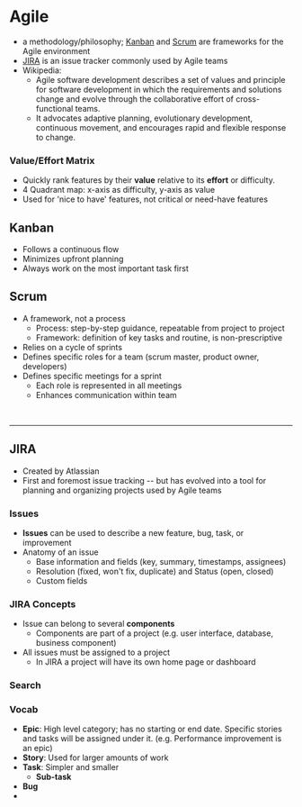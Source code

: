 # Agile

- a methodology/philosophy; [Kanban](#kanban) and [Scrum](#scrum) are frameworks for the Agile environment
- [JIRA](#jira) is an issue tracker commonly used by Agile teams
- Wikipedia:
  - Agile software development describes a set of values and principle for software development in which the requirements and solutions change and evolve through the collaborative effort of cross-functional teams. 
  - It advocates adaptive planning, evolutionary development, continuous movement, and encourages rapid and flexible response to change.

  
### Value/Effort Matrix
  
  - Quickly rank features by their **value** relative to its **effort** or difficulty.
  - 4 Quadrant map: x-axis as difficulty, y-axis as value
  - Used for 'nice to have' features, not critical or need-have features
  
## Kanban

- Follows a continuous flow
- Minimizes upfront planning
- Always work on the most important task first

## Scrum

- A framework, not a process
  - Process: step-by-step guidance, repeatable from project to project
  - Framework: definition of key tasks and routine, is non-prescriptive
- Relies on a cycle of sprints
- Defines specific roles for a team (scrum master, product owner, developers)
- Defines specific meetings for a sprint 
  - Each role is represented in all meetings
  - Enhances communication within team
  
&nbsp;
&nbsp;
&nbsp;

--- 

## JIRA
- Created by Atlassian
- First and foremost issue tracking -- but has evolved into a tool for planning and organizing projects used by Agile teams

### Issues
- **Issues** can be used to describe a new feature, bug, task, or improvement
- Anatomy of an issue
  - Base information and fields (key, summary, timestamps, assignees)
  - Resolution (fixed, won't fix, duplicate) and Status (open, closed)
  - Custom fields

### JIRA Concepts
- Issue can belong to several **components**
  - Components are part of a project (e.g. user interface, database, business component)
- All issues must be assigned to a project
  - In JIRA a project will have its own home page or dashboard
    
### Search


### Vocab

- **Epic**: High level category; has no starting or end date. Specific stories and tasks will be assigned under it. (e.g. Performance improvement is an epic)
- **Story**: Used for larger amounts of work
- **Task**: Simpler and smaller
  - **Sub-task**
- **Bug**
- 
